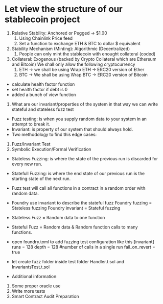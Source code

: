 # Let view the structure of our stablecoin project

1.  Relative Stability: Anchored or Pegged -> $1.00
    1.  Using Chainlink Price feed
    2.  Set a function to exchange ETH & BTC to dollar $ equivalent
2.  Stability Mechanism (Minting): Algorithmic (Decentralized)
    1.  People can only mint the stablecoin with enought collateral (coded)
3.  Collateral: Exogenous (backed by Crypto Collateral which are Ethereum and Bitcoin)
    We shall only allow the following cryptocurrency
    1.  ETH -> we shall be using Wrap ETH -> ERC20 version of Ether
    2.  BTC -> We shall be using Wrap BTC -> ERC20 version of Bitcoin

- calculate health factor function
- set health factor if debt is 0
- added a bunch of view function

1.  What are our invariant/properties of the system in that way we can write stateful and stateless fuzz test

- Fuzz testing: is when you supply random data to your system in an attempt to break it.
- Invariant: is property of our system that should always hold.
- Two methodology to find this edge cases:

1. Fuzz/Invariant Test
2. Symbolic Execution/Formal Verification

- Stateless Fuzzing: is where the state of the previous run is discarded for every new run.
- Statefull Fuzzing: is where the end state of our previous run is the starting state of the next run.
- Fuzz test will call all functions in a contract in a random order with random data.
- Foundry use invariant to describe the stateful fuzz
  Foundry fuzzing = Stateless fuzzing
  Foundry invariant = Stateful fuzzing
- Stateless Fuzz = Random data to one function
- Stateful Fuzz = Random data & Random function calls to many functions.

- open foundry.toml to add fuzzing test configuration like this
  [invariant]
  runs = 128
  depth = 128 #number of calls in a single run
  fail_on_revert = true
- let create fuzz folder inside test folder
  Handler.t.sol and InvariantsTest.t.sol

- Additional information

1.  Some proper oracle use
2.  Write more tests
3.  Smart Contract Audit Preparation
